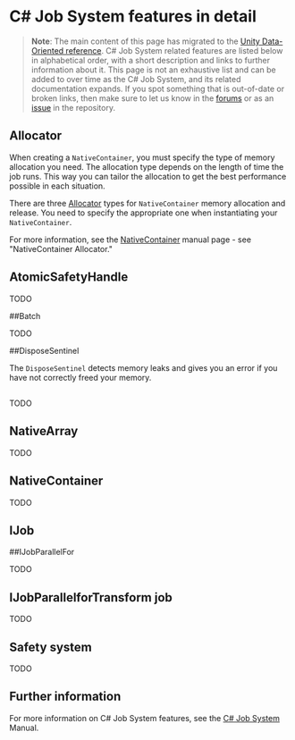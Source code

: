 # C# Job System features in detail

> **Note**: The main content of this page has migrated to the [Unity Data-Oriented reference](reference.md). C# Job System related features are listed below in alphabetical order, with a short description and links to further information about it. This page is not an exhaustive list and can be added to over time as the C# Job System, and its related documentation expands. If you spot something that is out-of-date or broken links, then make sure to let us know in the [forums](http://unity3d.com/performance-by-default) or as an [issue](https://github.com/Unity-Technologies/EntityComponentSystemSamples/issues/new) in the repository.

## Allocator 

When creating a `NativeContainer`, you must specify the type of memory allocation you need. The allocation type depends on the length of time the job runs. This way you can tailor the allocation to get the best performance possible in each situation.

There are three [Allocator](https://docs.unity3d.com/ScriptReference/Unity.Collections.Allocator.html) types for `NativeContainer` memory allocation and release. You need to specify the appropriate one when instantiating your `NativeContainer`.

For more information, see the [NativeContainer](https://docs.unity3d.com/Manual/JobSystemNativeContainer.html) manual page - see "NativeContainer Allocator."

## AtomicSafetyHandle

TODO

##Batch

TODO

##DisposeSentinel

The `DisposeSentinel` detects memory leaks and gives you an error if you have not correctly freed your memory. 

## 

TODO

## NativeArray

TODO

## NativeContainer

TODO

## IJob



##IJobParallelFor

TODO

## IJobParallelforTransform job

TODO

## Safety system

TODO

## Further information

For more information on C# Job System features, see the [C# Job System](https://docs.unity3d.com/Manual/JobSystem.html) Manual.